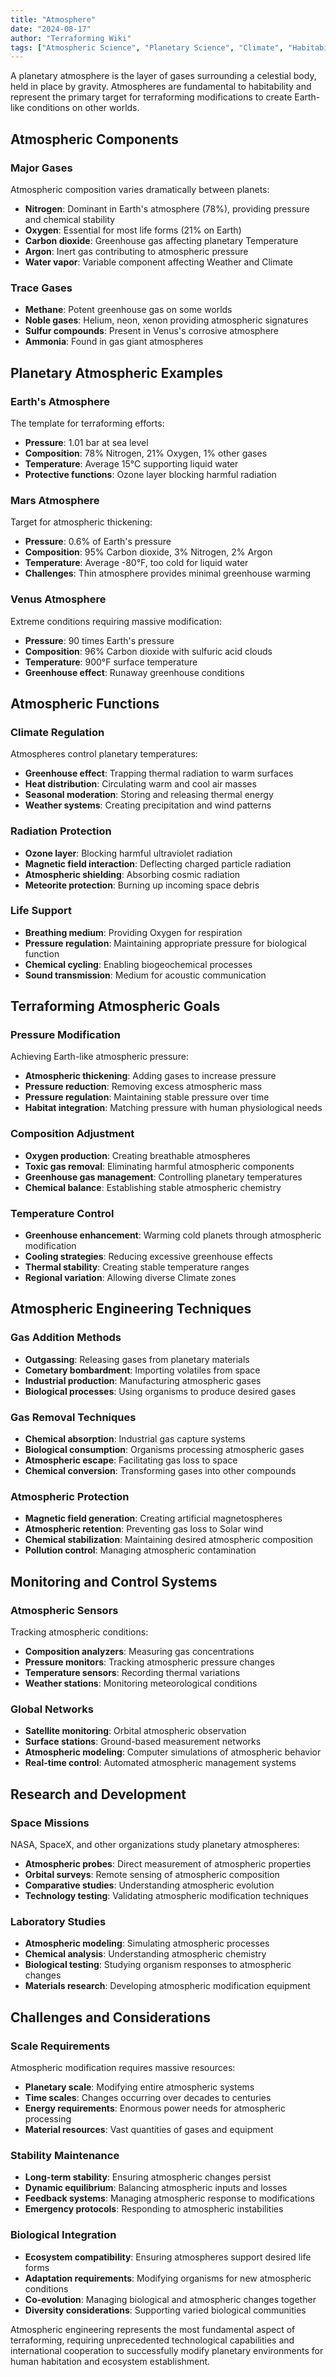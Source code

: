 ```yaml
---
title: "Atmosphere"
date: "2024-08-17"
author: "Terraforming Wiki"
tags: ["Atmospheric Science", "Planetary Science", "Climate", "Habitability"]
---
```



A planetary atmosphere is the layer of gases surrounding a celestial body, held in place by gravity. Atmospheres are fundamental to habitability and represent the primary target for terraforming modifications to create Earth-like conditions on other worlds.

## Atmospheric Components

### Major Gases
Atmospheric composition varies dramatically between planets:
- **Nitrogen**: Dominant in Earth's atmosphere (78%), providing pressure and chemical stability
- **Oxygen**: Essential for most life forms (21% on Earth)
- **Carbon dioxide**: Greenhouse gas affecting planetary Temperature
- **Argon**: Inert gas contributing to atmospheric pressure
- **Water vapor**: Variable component affecting Weather and Climate

### Trace Gases
- **Methane**: Potent greenhouse gas on some worlds
- **Noble gases**: Helium, neon, xenon providing atmospheric signatures
- **Sulfur compounds**: Present in Venus's corrosive atmosphere
- **Ammonia**: Found in gas giant atmospheres

## Planetary Atmospheric Examples

### Earth's Atmosphere
The template for terraforming efforts:
- **Pressure**: 1.01 bar at sea level
- **Composition**: 78% Nitrogen, 21% Oxygen, 1% other gases
- **Temperature**: Average 15°C supporting liquid water
- **Protective functions**: Ozone layer blocking harmful radiation

### Mars Atmosphere
Target for atmospheric thickening:
- **Pressure**: 0.6% of Earth's pressure
- **Composition**: 95% Carbon dioxide, 3% Nitrogen, 2% Argon
- **Temperature**: Average -80°F, too cold for liquid water
- **Challenges**: Thin atmosphere provides minimal greenhouse warming

### Venus Atmosphere
Extreme conditions requiring massive modification:
- **Pressure**: 90 times Earth's pressure
- **Composition**: 96% Carbon dioxide with sulfuric acid clouds
- **Temperature**: 900°F surface temperature
- **Greenhouse effect**: Runaway greenhouse conditions

## Atmospheric Functions

### Climate Regulation
Atmospheres control planetary temperatures:
- **Greenhouse effect**: Trapping thermal radiation to warm surfaces
- **Heat distribution**: Circulating warm and cool air masses
- **Seasonal moderation**: Storing and releasing thermal energy
- **Weather systems**: Creating precipitation and wind patterns

### Radiation Protection
- **Ozone layer**: Blocking harmful ultraviolet radiation
- **Magnetic field interaction**: Deflecting charged particle radiation
- **Atmospheric shielding**: Absorbing cosmic radiation
- **Meteorite protection**: Burning up incoming space debris

### Life Support
- **Breathing medium**: Providing Oxygen for respiration
- **Pressure regulation**: Maintaining appropriate pressure for biological function
- **Chemical cycling**: Enabling biogeochemical processes
- **Sound transmission**: Medium for acoustic communication

## Terraforming Atmospheric Goals

### Pressure Modification
Achieving Earth-like atmospheric pressure:
- **Atmospheric thickening**: Adding gases to increase pressure
- **Pressure reduction**: Removing excess atmospheric mass
- **Pressure regulation**: Maintaining stable pressure over time
- **Habitat integration**: Matching pressure with human physiological needs

### Composition Adjustment
- **Oxygen production**: Creating breathable atmospheres
- **Toxic gas removal**: Eliminating harmful atmospheric components
- **Greenhouse gas management**: Controlling planetary temperatures
- **Chemical balance**: Establishing stable atmospheric chemistry

### Temperature Control
- **Greenhouse enhancement**: Warming cold planets through atmospheric modification
- **Cooling strategies**: Reducing excessive greenhouse effects
- **Thermal stability**: Creating stable temperature ranges
- **Regional variation**: Allowing diverse Climate zones

## Atmospheric Engineering Techniques

### Gas Addition Methods
- **Outgassing**: Releasing gases from planetary materials
- **Cometary bombardment**: Importing volatiles from space
- **Industrial production**: Manufacturing atmospheric gases
- **Biological processes**: Using organisms to produce desired gases

### Gas Removal Techniques
- **Chemical absorption**: Industrial gas capture systems
- **Biological consumption**: Organisms processing atmospheric gases
- **Atmospheric escape**: Facilitating gas loss to space
- **Chemical conversion**: Transforming gases into other compounds

### Atmospheric Protection
- **Magnetic field generation**: Creating artificial magnetospheres
- **Atmospheric retention**: Preventing gas loss to Solar wind
- **Chemical stabilization**: Maintaining desired atmospheric composition
- **Pollution control**: Managing atmospheric contamination

## Monitoring and Control Systems

### Atmospheric Sensors
Tracking atmospheric conditions:
- **Composition analyzers**: Measuring gas concentrations
- **Pressure monitors**: Tracking atmospheric pressure changes
- **Temperature sensors**: Recording thermal variations
- **Weather stations**: Monitoring meteorological conditions

### Global Networks
- **Satellite monitoring**: Orbital atmospheric observation
- **Surface stations**: Ground-based measurement networks
- **Atmospheric modeling**: Computer simulations of atmospheric behavior
- **Real-time control**: Automated atmospheric management systems

## Research and Development

### Space Missions
NASA, SpaceX, and other organizations study planetary atmospheres:
- **Atmospheric probes**: Direct measurement of atmospheric properties
- **Orbital surveys**: Remote sensing of atmospheric composition
- **Comparative studies**: Understanding atmospheric evolution
- **Technology testing**: Validating atmospheric modification techniques

### Laboratory Studies
- **Atmospheric modeling**: Simulating atmospheric processes
- **Chemical analysis**: Understanding atmospheric chemistry
- **Biological testing**: Studying organism responses to atmospheric changes
- **Materials research**: Developing atmospheric modification equipment

## Challenges and Considerations

### Scale Requirements
Atmospheric modification requires massive resources:
- **Planetary scale**: Modifying entire atmospheric systems
- **Time scales**: Changes occurring over decades to centuries
- **Energy requirements**: Enormous power needs for atmospheric processing
- **Material resources**: Vast quantities of gases and equipment

### Stability Maintenance
- **Long-term stability**: Ensuring atmospheric changes persist
- **Dynamic equilibrium**: Balancing atmospheric inputs and losses
- **Feedback systems**: Managing atmospheric response to modifications
- **Emergency protocols**: Responding to atmospheric instabilities

### Biological Integration
- **Ecosystem compatibility**: Ensuring atmospheres support desired life forms
- **Adaptation requirements**: Modifying organisms for new atmospheric conditions
- **Co-evolution**: Managing biological and atmospheric changes together
- **Diversity considerations**: Supporting varied biological communities

Atmospheric engineering represents the most fundamental aspect of terraforming, requiring unprecedented technological capabilities and international cooperation to successfully modify planetary environments for human habitation and ecosystem establishment.